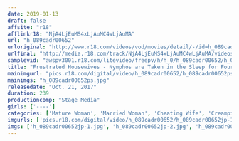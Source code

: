```yaml
---
date: 2019-01-13
draft: false
affsite: "r18"
afflinkr18: "NjA4LjEuMS4xLjAuMC4wLjAuMA"
url: "h_089cadr00652"
urloriginal: "http://www.r18.com/videos/vod/movies/detail/-/id=h_089cadr00652"
urlfinal: "http://media.r18.com/track/NjA4LjEuMS4xLjAuMC4wLjAuMA/videos/vod/movies/detail/-/id=h_089cadr00652"
samplevid: "awspv3001.r18.com/litevideo/freepv/h/h_0/h_089cadr00652/h_089cadr00652_dmb_w.mp4"
title: "Frustrated Housewives - Nymphos are Taken in the Sleep for Four Hours of Loving Creampies"
mainimgurl: "pics.r18.com/digital/video/h_089cadr00652/h_089cadr00652ps.jpg"
mainimgs: "h_089cadr00652ps.jpg"
releasedate: "Oct. 21, 2017"
duration: 239
productioncomp: "Stage Media"
girls: ['----']
categories: ['Mature Woman', 'Married Woman', 'Cheating Wife', 'Creampie', 'Over 4 Hours']
imgurls: ['pics.r18.com/digital/video/h_089cadr00652/h_089cadr00652jp-1.jpg', 'pics.r18.com/digital/video/h_089cadr00652/h_089cadr00652jp-2.jpg', 'pics.r18.com/digital/video/h_089cadr00652/h_089cadr00652jp-3.jpg', 'pics.r18.com/digital/video/h_089cadr00652/h_089cadr00652jp-4.jpg', 'pics.r18.com/digital/video/h_089cadr00652/h_089cadr00652jp-5.jpg', 'pics.r18.com/digital/video/h_089cadr00652/h_089cadr00652jp-6.jpg', 'pics.r18.com/digital/video/h_089cadr00652/h_089cadr00652jp-7.jpg', 'pics.r18.com/digital/video/h_089cadr00652/h_089cadr00652jp-8.jpg', 'pics.r18.com/digital/video/h_089cadr00652/h_089cadr00652jp-9.jpg', 'pics.r18.com/digital/video/h_089cadr00652/h_089cadr00652jp-10.jpg', 'pics.r18.com/digital/video/h_089cadr00652/h_089cadr00652jp-11.jpg', 'pics.r18.com/digital/video/h_089cadr00652/h_089cadr00652jp-12.jpg', 'pics.r18.com/digital/video/h_089cadr00652/h_089cadr00652jp-13.jpg', 'pics.r18.com/digital/video/h_089cadr00652/h_089cadr00652jp-14.jpg', 'pics.r18.com/digital/video/h_089cadr00652/h_089cadr00652jp-15.jpg', 'pics.r18.com/digital/video/h_089cadr00652/h_089cadr00652jp-16.jpg', 'pics.r18.com/digital/video/h_089cadr00652/h_089cadr00652jp-17.jpg', 'pics.r18.com/digital/video/h_089cadr00652/h_089cadr00652jp-18.jpg', 'pics.r18.com/digital/video/h_089cadr00652/h_089cadr00652jp-19.jpg', 'pics.r18.com/digital/video/h_089cadr00652/h_089cadr00652jp-20.jpg']
imgs: ['h_089cadr00652jp-1.jpg', 'h_089cadr00652jp-2.jpg', 'h_089cadr00652jp-3.jpg', 'h_089cadr00652jp-4.jpg', 'h_089cadr00652jp-5.jpg', 'h_089cadr00652jp-6.jpg', 'h_089cadr00652jp-7.jpg', 'h_089cadr00652jp-8.jpg', 'h_089cadr00652jp-9.jpg', 'h_089cadr00652jp-10.jpg', 'h_089cadr00652jp-11.jpg', 'h_089cadr00652jp-12.jpg', 'h_089cadr00652jp-13.jpg', 'h_089cadr00652jp-14.jpg', 'h_089cadr00652jp-15.jpg', 'h_089cadr00652jp-16.jpg', 'h_089cadr00652jp-17.jpg', 'h_089cadr00652jp-18.jpg', 'h_089cadr00652jp-19.jpg', 'h_089cadr00652jp-20.jpg']
---
```

